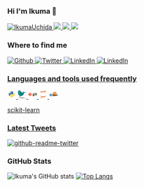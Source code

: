 ### Hi I'm Ikuma 👋

<!--
**IkumaUchida/IkumaUchida** is a ✨ _special_ ✨ repository because its `README.md` (this file) appears on your GitHub profile.

Here are some ideas to get you started:

- 🔭 I’m currently working on ...
- 🌱 I’m currently learning ...
- 👯 I’m looking to collaborate on ...
- 🤔 I’m looking for help with ...
- 💬 Ask me about ...
- 📫 How to reach me: ...
- 😄 Pronouns: ...
- ⚡ Fun fact: ...
-->


<p align="left">
  <a href="https://github.com/IkumaUchida/IkumaUchida/">
    <img src="https://komarev.com/ghpvc/?username=IkumaUchida" alt="IkumaUchida" />
  </a>
  <a href="https://github.com/IkumaUchida">
    <img height="20" src="https://img.shields.io/github/followers/IkumaUchida?label=follow&logo=github&style=flat" />
  </a>
  <a href="https://github.com/IkumaUchida">
    <img height="20" src="https://img.shields.io/github/stars/IkumaUchida?label=star&logo=github&style=flat" />
  </a>  
  <a href="http://twitter.com/ikuma_uchida18">
    <img height="20" src="https://img.shields.io/twitter/follow/ikuma_uchida18?label=Twitter&logo=twitter&style=flat" />
  </a>
</p>

<h3>Where to find me</h3>
<p>
  <a href="https://github.com/IkumaUchida" target="_blank"><img alt="Github" src="https://img.shields.io/badge/GitHub-%2312100E.svg?&style=for-the-badge&logo=Github&logoColor=white" />
  </a> 
  </a> 
  <a href="https://twitter.com/ikuma_uchida18" target="_blank"><img alt="Twitter" src="https://img.shields.io/badge/twitter-%231DA1F2.svg?&style=for-the-badge&logo=twitter&logoColor=white" />
  </a> 
  <a href="https://www.linkedin.com/in/ikuma-uchida" target="_blank"><img alt="LinkedIn" src="https://img.shields.io/badge/linkedin-%230077B5.svg?&style=for-the-badge&logo=linkedin&logoColor=white" />
  <a href="https://www.wantedly.com/id/ikuma_uchida" target="_blank"><img alt="LinkedIn" src="https://img.shields.io/badge/-Wantedly-white?&style=for-the-badge&logo=wantedly&logoColor=white" />
</p>
   
   
<h3>Languages and tools used frequently</h3>

<p>
<code><img height="20" src="https://raw.githubusercontent.com/github/explore/80688e429a7d4ef2fca1e82350fe8e3517d3494d/topics/python/python.png"></code>
<code><img height="20" src="https://raw.githubusercontent.com/github/explore/80688e429a7d4ef2fca1e82350fe8e3517d3494d/topics/latex/latex.png"></code>
<code><img height="20" src="https://raw.githubusercontent.com/github/explore/80688e429a7d4ef2fca1e82350fe8e3517d3494d/topics/git/git.png"></code>
<code><img height="20" src="https://raw.githubusercontent.com/github/explore/80688e429a7d4ef2fca1e82350fe8e3517d3494d/topics/jupyter-notebook/jupyter-notebook.png"></code>
<code><img height="20" src="https://raw.githubusercontent.com/github/explore/80688e429a7d4ef2fca1e82350fe8e3517d3494d/topics/scikit-learn/scikit-learn.png"></code>
</p>
scikit-learn

<h3>Latest Tweets</h3>
<p>
  <a href="https://twitter.com/ikuma_uchida18"><img src="https://github-readme-twitter.gazf.vercel.app/api?id=ikuma_uchida18&amp;layout=wide" alt="github-readme-twitter">
  </a>
</p>


<h3>GitHub Stats</h3>

![Ikuma's GitHub stats](https://github-readme-stats.vercel.app/api?username=IkumaUchida&show_icons=true&theme=merko)
[![Top Langs](https://github-readme-stats.vercel.app/api/top-langs/?username=IkumaUchida&layout=compact&show_icons=true&theme=merko)](https://github.com/IkumaUchida/github-readme-stats)

